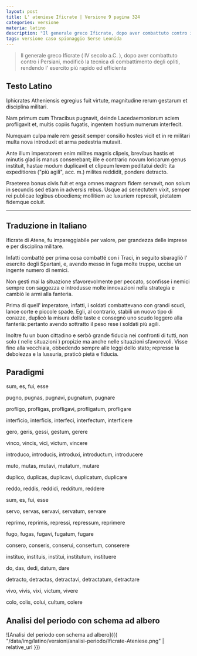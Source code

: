 ```yaml
---
layout: post
title: L' ateniese Ificrate | Versione 9 pagina 324
categories: versione
materia: latino
description: "Il generale greco Ificrate, dopo aver combattuto contro i Persiani, modificò la tecnica di combattimento degli opliti, rendendo l' esercito più rapido ed efficiente"
tags: versione caso spionaggio Serse Leonida
---
```


> Il generale greco Ificrate ( IV secolo a.C. ), dopo aver combattuto contro i Persiani, modificò la tecnica di combattimento degli opliti, rendendo l' esercito più rapido ed efficiente


## Testo Latino

Iphicrates Atheniensis egregius fuit virtute, magnitudine rerum gestarum et disciplina militari.


Nam primum cum Thracibus pugnavit, deinde Lacedaemoniorum aciem profligavit et, multis copiis fugatis, ingentem hostium numerum interfecit.


Numquam culpa male rem gessit semper consilio hostes vicit et in re militari multa nova
introduxit et arma pedestria mutavit.


Ante illum imperatorem enim milites magnis clipeis, brevibus hastis et minutis gladiis manus conserebant; ille e contrario novum loricarum genus instituit, hastae modum duplicavit et clipeum levem peditatui dedit: ita expeditiores ("più agili", acc. m.) milites reddidit, pondere detracto.

Praeterea bonus civis fuit et erga omnes magnam fidem servavit, non solum in secundis sed etiam in adversis rebus. Usque ad senectutem vixit, semper rei publicae legibus oboediens; mollitiem ac luxuriem repressit, pietatem fidemque coluit.

---

## Traduzione in Italiano

Ificrate di Atene, fu impareggiabile per valore, per grandezza delle imprese e per disciplina militare.


Infatti combatté per prima cosa combatté con i Traci, in seguito sbaragliò l' esercito degli Spartani, e, avendo messo in fuga molte truppe, uccise un ingente numero di nemici.


Non gestì mai la situazione sfavorevolmente per peccato, sconfisse i nemici sempre con saggezza e introdusse molte innovazioni nella strategia e cambiò le armi alla fanteria.


Prima di quell' imperatore, infatti, i soldati combattevano con grandi scudi, lance corte e piccole spade. Egli, al contrario, stabilì un nuovo tipo di corazze, duplicò la misura delle taste e consegnò uno scudo leggero alla fanterià: pertanto avendo sottratto il peso rese i soldati più agili.

Inoltre fu un buon cittadino e serbò grande fiducia nei confronti di tutti, non solo ( nelle situazioni ) propizie ma anche nelle situazioni sfavorevoli. Visse fino alla vecchiaia, obbedendo sempre alle leggi dello stato; represse la debolezza e la lussuria, praticò pietà e fiducia.

## Paradigmi

sum, es, fui, esse

pugno, pugnas, pugnavi, pugnatum, pugnare

profligo, profligas, profligavi, profligatum, profligare

interficio, interficis, interfeci, interfectum, interficere

gero, geris, gessi, gestum, gerere

vinco, vincis, vici, victum, vincere

introduco, introducis, introduxi, introductum, introducere

muto, mutas, mutavi, mutatum, mutare

duplico, duplicas, duplicavi, duplicatum, duplicare

reddo, reddis, reddidi, redditum, reddere

sum, es, fui, esse

servo, servas, servavi, servatum, servare

reprimo, reprimis, repressi, repressum, reprimere

fugo, fugas, fugavi, fugatum, fugare

consero, conseris, conserui, consertum, conserere

instituo, instituis, institui, institutum, instituere

do, das, dedi, datum, dare

detracto, detractas, detractavi, detractatum, detractare

vivo, vivis, vixi, victum, vivere

colo, colis, colui, cultum, colere

## Analisi del periodo con schema ad albero

![Analisi del periodo con schema ad albero]({{ "/data/img/latino/versioni/analisi-periodo/Ificrate-Ateniese.png" | relative_url }})
